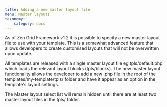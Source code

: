 ```yaml
---
title: Adding a new master layout file
menu: Master layouts
taxonomy:
    category: docs
---
```



As of Zen Grid Framework v1.2 it is possible to specify a new master layout file to use with your template. This is a somewhat advanced feature that allows developers to create customised layouts that will not be overwritten upon update.

All templates are released with a single master layout file eg tpls/default.php which loads the relevant layout blocks (tpls/blocks). The new master layout functionality allows the developer to add a new .php file in the root of the templates/my-template/tpls/ folder and have it appear as an option in the template's layout settings. 

The Master layout select list will remain hidden until there are at least two master layout files in the tpls/ folder.